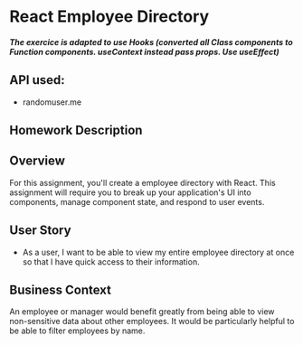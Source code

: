 # React Employee Directory


#### *The exercice is adapted to use Hooks (converted all Class components to Function components. useContext instead pass props. Use useEffect)* 

## API used:
* randomuser.me 

## Homework Description

## Overview

For this assignment, you'll create a employee directory with React. This assignment will require you to break up your application's UI into components, manage component state, and respond to user events.

## User Story

* As a user, I want to be able to view my entire employee directory at once so that I have quick access to their information.

## Business Context

An employee or manager would benefit greatly from being able to view non-sensitive data about other employees. It would be particularly helpful to be able to filter employees by name.
